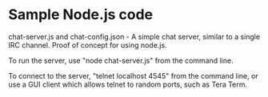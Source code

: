# Sample Node.js code

chat-server.js and chat-config.json - A simple chat server, similar to a single IRC channel. Proof of concept for
using node.js.

To run the server, use "node chat-server.js" from the command line.

To connect to the server, "telnet localhost 4545" from the command line, or use a GUI client which allows telnet to random ports, such as Tera Term.
